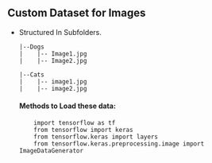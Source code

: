 ## Custom Dataset for Images

* Structured In Subfolders.

      |--Dogs
      |    |-- Image1.jpg
      |    |-- Image2.jpg
      
      |--Cats
      |    |-- image1.jpg
      |    |-- image2.jpg

  #### Methods to Load these data:
  
  ``` 
      import tensorflow as tf
      from tensorflow import keras
      from tensorflow.keras import layers
      from tensorflow.keras.preprocessing.image import ImageDataGenerator

